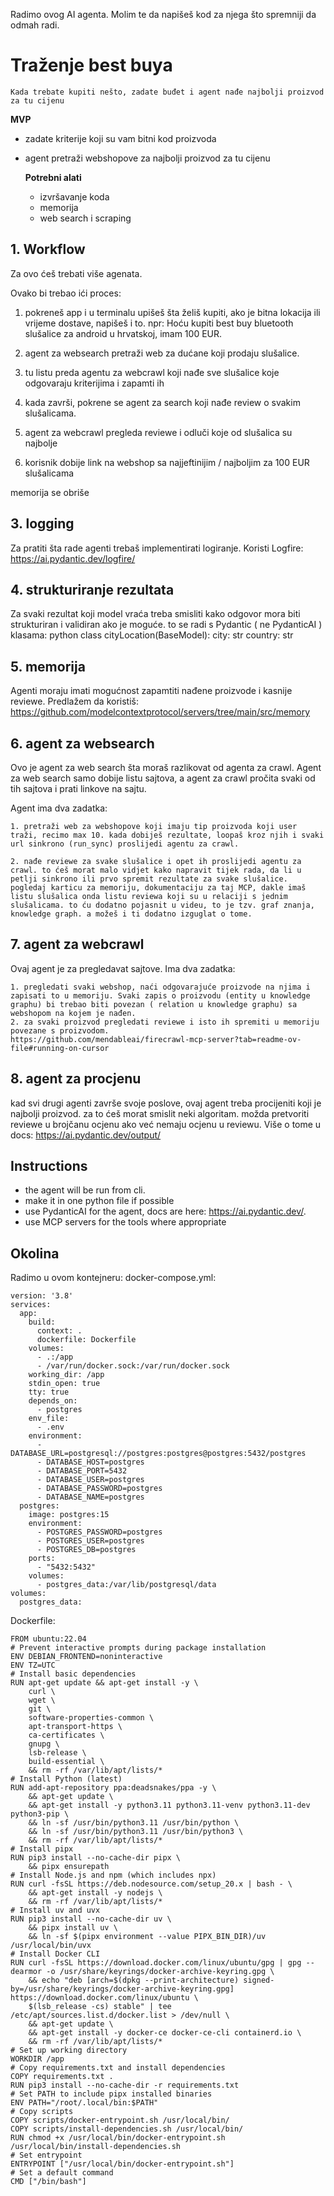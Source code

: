 Radimo ovog AI agenta. Molim te da napišeš kod za njega što spremniji da odmah radi.

# Traženje best buya
    Kada trebate kupiti nešto, zadate buđet i agent nađe najbolji proizvod za tu cijenu
**MVP**
- zadate kriterije koji su vam bitni kod proizvoda
- agent pretraži webshopove za najbolji proizvod za tu cijenu

    **Potrebni alati**
    - izvršavanje koda
    - memorija
    - web search i scraping  
## 1. Workflow
Za ovo ćeš trebati više agenata.

Ovako bi trebao ići proces:

1. pokreneš app i u terminalu upišeš šta želiš kupiti, ako je bitna lokacija ili vrijeme dostave, napišeš i to. npr: Hoću kupiti best buy bluetooth slušalice za android u hrvatskoj, imam 100 EUR.

2. agent za websearch pretraži web za dućane koji prodaju slušalice.

3. tu listu preda agentu za webcrawl koji nađe sve slušalice koje odgovaraju kriterijima i zapamti ih

4. kada završi, pokrene se agent za search koji nađe review o svakim slušalicama.

5. agent za webcrawl pregleda reviewe i odluči koje od slušalica su najbolje

6. korisnik dobije link na webshop sa najjeftinijim / najboljim za 100 EUR slušalicama

memorija se obriše
## 3. logging
Za pratiti šta rade agenti trebaš implementirati logiranje. Koristi Logfire:
https://ai.pydantic.dev/logfire/
## 4. strukturiranje rezultata
Za svaki rezultat koji model vraća treba smisliti kako odgovor mora biti strukturiran i
validiran ako je moguće. to se radi s Pydantic ( ne PydanticAI ) klasama:
python
class cityLocation(BaseModel):
city: str
country: str
## 5. memorija
Agenti moraju imati mogućnost zapamtiti nađene proizvode i kasnije reviewe.
Predlažem da koristiš:
https://github.com/modelcontextprotocol/servers/tree/main/src/memory
## 6. agent za websearch
Ovo je agent za web search šta moraš razlikovat od agenta za crawl. Agent za web search samo dobije listu sajtova, a agent za crawl pročita svaki od tih sajtova i prati linkove na sajtu.

Agent ima dva zadatka:

    1. pretraži web za webshopove koji imaju tip proizvoda koji user traži, recimo max 10. kada dobiješ rezultate, loopaš kroz njih i svaki url sinkrono (run_sync) proslijedi agentu za crawl.

    2. nađe reviewe za svake slušalice i opet ih proslijedi agentu za crawl. to ćeš morat malo vidjet kako napravit tijek rada, da li u petlji sinkrono ili prvo spremit rezultate za svake slušalice. pogledaj karticu za memoriju, dokumentaciju za taj MCP, dakle imaš listu slušalica onda listu reviewa koji su u relaciji s jednim slušalicama. to ću dodatno pojasnit u videu, to je tzv. graf znanja, knowledge graph. a možeš i ti dodatno izguglat o tome.

## 7. agent za webcrawl

Ovaj agent je za pregledavat sajtove. Ima dva zadatka:

    1. pregledati svaki webshop, naći odgovarajuće proizvode na njima i zapisati to u memoriju. Svaki zapis o proizvodu (entity u knowledge graphu) bi trebao biti povezan ( relation u knowledge graphu) sa webshopom na kojem je nađen.
    2. za svaki proizvod pregledati reviewe i isto ih spremiti u memoriju povezane s proizvodom.
    https://github.com/mendableai/firecrawl-mcp-server?tab=readme-ov-file#running-on-cursor

## 8. agent za procjenu
kad svi drugi agenti završe svoje poslove, ovaj agent treba procijeniti koji je najbolji proizvod. za to ćeš morat smislit neki algoritam. možda pretvoriti reviewe u brojčanu ocjenu ako već nemaju ocjenu u reviewu.
Više o tome u docs: https://ai.pydantic.dev/output/

## Instructions
- the agent will be run from cli.
- make it in one python file if possible
- use PydanticAI for the agent, docs are here: https://ai.pydantic.dev/.
- use MCP servers for the tools where appropriate

## Okolina
Radimo u ovom kontejneru:
docker-compose.yml:

```
version: '3.8'
services:
  app:
    build:
      context: .
      dockerfile: Dockerfile
    volumes:
      - .:/app
      - /var/run/docker.sock:/var/run/docker.sock
    working_dir: /app
    stdin_open: true
    tty: true
    depends_on:
      - postgres
    env_file:
      - .env
    environment:
      - DATABASE_URL=postgresql://postgres:postgres@postgres:5432/postgres
      - DATABASE_HOST=postgres
      - DATABASE_PORT=5432
      - DATABASE_USER=postgres
      - DATABASE_PASSWORD=postgres
      - DATABASE_NAME=postgres
  postgres:
    image: postgres:15
    environment:
      - POSTGRES_PASSWORD=postgres
      - POSTGRES_USER=postgres
      - POSTGRES_DB=postgres
    ports:
      - "5432:5432"
    volumes:
      - postgres_data:/var/lib/postgresql/data
volumes:
  postgres_data:
```

Dockerfile:
```
FROM ubuntu:22.04
# Prevent interactive prompts during package installation
ENV DEBIAN_FRONTEND=noninteractive
ENV TZ=UTC
# Install basic dependencies
RUN apt-get update && apt-get install -y \
    curl \
    wget \
    git \
    software-properties-common \
    apt-transport-https \
    ca-certificates \
    gnupg \
    lsb-release \
    build-essential \
    && rm -rf /var/lib/apt/lists/*
# Install Python (latest)
RUN add-apt-repository ppa:deadsnakes/ppa -y \
    && apt-get update \
    && apt-get install -y python3.11 python3.11-venv python3.11-dev python3-pip \
    && ln -sf /usr/bin/python3.11 /usr/bin/python \
    && ln -sf /usr/bin/python3.11 /usr/bin/python3 \
    && rm -rf /var/lib/apt/lists/*
# Install pipx
RUN pip3 install --no-cache-dir pipx \
    && pipx ensurepath
# Install Node.js and npm (which includes npx)
RUN curl -fsSL https://deb.nodesource.com/setup_20.x | bash - \
    && apt-get install -y nodejs \
    && rm -rf /var/lib/apt/lists/*
# Install uv and uvx
RUN pip3 install --no-cache-dir uv \
    && pipx install uv \
    && ln -sf $(pipx environment --value PIPX_BIN_DIR)/uv /usr/local/bin/uvx
# Install Docker CLI
RUN curl -fsSL https://download.docker.com/linux/ubuntu/gpg | gpg --dearmor -o /usr/share/keyrings/docker-archive-keyring.gpg \
    && echo "deb [arch=$(dpkg --print-architecture) signed-by=/usr/share/keyrings/docker-archive-keyring.gpg] https://download.docker.com/linux/ubuntu \
    $(lsb_release -cs) stable" | tee /etc/apt/sources.list.d/docker.list > /dev/null \
    && apt-get update \
    && apt-get install -y docker-ce docker-ce-cli containerd.io \
    && rm -rf /var/lib/apt/lists/*
# Set up working directory
WORKDIR /app
# Copy requirements.txt and install dependencies
COPY requirements.txt .
RUN pip3 install --no-cache-dir -r requirements.txt
# Set PATH to include pipx installed binaries
ENV PATH="/root/.local/bin:$PATH"
# Copy scripts
COPY scripts/docker-entrypoint.sh /usr/local/bin/
COPY scripts/install-dependencies.sh /usr/local/bin/
RUN chmod +x /usr/local/bin/docker-entrypoint.sh /usr/local/bin/install-dependencies.sh
# Set entrypoint
ENTRYPOINT ["/usr/local/bin/docker-entrypoint.sh"]
# Set a default command
CMD ["/bin/bash"]
```

